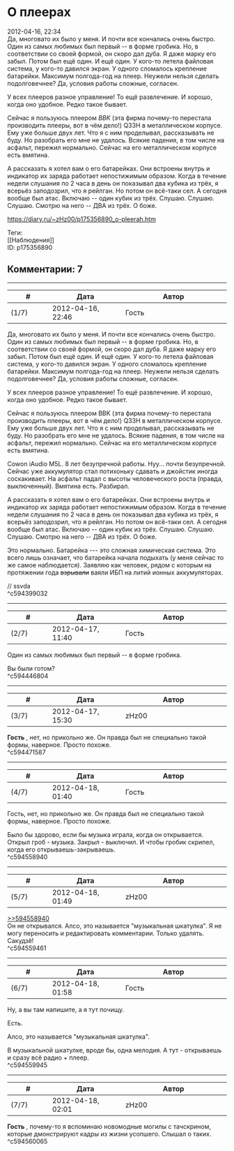 О плеерах
=========

  
2012-04-16, 22:34  
 Да, многовато их было у меня. И почти все кончались очень быстро. Один из самых любимых был первый -- в форме гробика. Но, в соответствии со своей формой, он скоро дал дуба. Я даже марку его забыл. Потом был ещё один. И ещё один. У кого-то летела файловая система, у кого-то давился экран. У одного сломалось крепление батарейки. Максимум полгода-год на плеер. Неужели нельзя сделать подолговечнее? Да, условия работы сложные, согласен.   
   
 У всех плееров разное управление! То ещё развлечение. И хорошо, когда оно удобное. Редко такое бывает.   
   
 Сейчас я пользуюсь плеером  *BBK*  (эта фирма почему-то перестала производить плееры, вот в чём дело!) Q33H в металлическом корпусе. Ему уже больше двух лет. Что я с ним проделывал, рассказывать не буду. Но разобрать его мне не удалось. Всякие падения, в том числе на асфальт, пережил нормально. Сейчас на его металлическом корпусе есть вмятина.   
   
 А рассказать я хотел вам о его батарейках. Они встроены внутрь и индикатор их заряда работает непостижимым образом. Когда в течение недели слушания по 2 часа в день он показывал два кубика из трёх, я всерьёз заподозрил, что я рейлган. Но потом он всё-таки сел. А сегодня вообще был атас. Включаю -- один кубик из трёх. Слушаю. Слушаю. Слушаю. Смотрю на него -- ДВА из трёх. О боже.   
  
<https://diary.ru/~zHz00/p175356890_o-pleerah.htm>  
  
Теги:  
[[Наблюдения]]  
ID: p175356890  


Комментарии: 7
--------------

  


---



|         #         |              Дата              |                     Автор                     |           ID           |
| --- | --- | --- | --- |
| (1/7) | 2012-04-16, 22:46 | Гость | c594399032 |

  
  Да, многовато их было у меня. И почти все кончались очень быстро. Один из самых любимых был первый -- в форме гробика. Но, в соответствии со своей формой, он скоро дал дуба. Я даже марку его забыл. Потом был ещё один. И ещё один. У кого-то летела файловая система, у кого-то давился экран. У одного сломалось крепление батарейки. Максимум полгода-год на плеер. Неужели нельзя сделать подолговечнее? Да, условия работы сложные, согласен.   
   
 У всех плееров разное управление! То ещё развлечение. И хорошо, когда оно удобное. Редко такое бывает.   
   
 Сейчас я пользуюсь плеером BBK (эта фирма почему-то перестала производить плееры, вот в чём дело!) Q33H в металлическом корпусе. Ему уже больше двух лет. Что я с ним проделывал, рассказывать не буду. Но разобрать его мне не удалось. Всякие падения, в том числе на асфальт, пережил нормально. Сейчас на его металлическом корпусе есть вмятина.    
   
 Cowon iAudio M5L. 8 лет безупречной работы. Нуу... почти безупречной. Сейчас уже аккумулятор стал потихоньку сдавать и джойстик иногда соскакивает. На асфальт падал с высоты человеческого роста (правда, выключенный). Вмятина есть. Разбирал.   
   
  А рассказать я хотел вам о его батарейках. Они встроены внутрь и индикатор их заряда работает непостижимым образом. Когда в течение недели слушания по 2 часа в день он показывал два кубика из трёх, я всерьёз заподозрил, что я рейлган. Но потом он всё-таки сел. А сегодня вообще был атас. Включаю -- один кубик из трёх. Слушаю. Слушаю. Слушаю. Смотрю на него -- ДВА из трёх. О боже.    
   
 Это нормально. Батарейка --- это сложная химическая система. Это всего лишь означает, что батарейка начала подыхать (у меня сейчас то же самое наблюдается). Заявляю как человек, рядом с которым на протяжении года  ~~взрывали~~  ваяли ИБП на литий ионных аккумуляторах.   
   
 // ssvda   
 ^c594399032

---



|         #         |              Дата              |                     Автор                     |           ID           |
| --- | --- | --- | --- |
| (2/7) | 2012-04-17, 11:40 | Гость | c594446804 |

  
  Один из самых любимых был первый -- в форме гробика.    
   
 Вы были готом?   
 ^c594446804

---



|         #         |              Дата              |                     Автор                     |           ID           |
| --- | --- | --- | --- |
| (3/7) | 2012-04-17, 15:30 | zHz00 | c594471587 |

  
  **Гость**  , нет, но прикольно же. Он правда был не специально такой формы, наверное. Просто похоже.   
 ^c594471587

---



|         #         |              Дата              |                     Автор                     |           ID           |
| --- | --- | --- | --- |
| (4/7) | 2012-04-18, 01:40 | Гость | c594558940 |

  
  Гость, нет, но прикольно же. Он правда был не специально такой формы, наверное. Просто похоже.    
   
 Было бы здорово, если бы музыка играла, когда он открывается. Открыл гроб - музыка. Закрыл - выключил. И чтобы гробик скрипел, когда его открываешь-закрываешь.   
 ^c594558940

---



|         #         |              Дата              |                     Автор                     |           ID           |
| --- | --- | --- | --- |
| (5/7) | 2012-04-18, 01:49 | zHz00 | c594559461 |

  
  [>>594558940](http://www.diary.ru/~zHz00/p175356890.htm#594558940)    
 Он не открывался. Алсо, это называется "музыкальная шкатулка". Я не могу переносить и редактировать комментарии. Только удалять. Сакудзё!   
 ^c594559461

---



|         #         |              Дата              |                     Автор                     |           ID           |
| --- | --- | --- | --- |
| (6/7) | 2012-04-18, 01:58 | Гость | c594559945 |

  
  Ну, а вы там напишите, а я тут почищу.    
   
 Есть.   
   
  Алсо, это называется "музыкальная шкатулка".    
   
 В музыкальной шкатулке, вроде бы, одна мелодия. А тут - открываешь и сразу всё радио + плеер.   
 ^c594559945

---



|         #         |              Дата              |                     Автор                     |           ID           |
| --- | --- | --- | --- |
| (7/7) | 2012-04-18, 02:01 | zHz00 | c594560065 |

  
  **Гость**  , почему-то я вспоминаю новомодные могилы с тачскрином, которые дмонстрируют кадры из жизни усопшего. Слышал о таких.   
 ^c594560065
